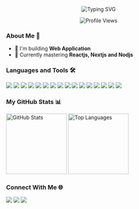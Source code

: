 <div align="center">
  <img src="https://readme-typing-svg.herokuapp.com?font=Fira+Code&weight=500&size=40&pause=1000&color=FFFFFF&center=true&vCenter=true&random=false&width=600&height=100&lines=Hi%2C+I'm+Mayur+Rana;I'm+Full-Stack+Developer;" alt="Typing SVG" />
</div>

<p align="center">
  <img src="https://komarev.com/ghpvc/?username=MRanaGitHub&label=Profile%20views&color=0e75b6&style=flat" alt="Profile Views" />
</p>

### About Me 🚀
- 🔭 I'm building **Web Application**
- 🌱 Currently mastering **Reactjs, Nextjs and Nodjs**
<!-- - 👨‍💻 All of my projects are available at [your portfolio link] -->
<!-- - 📝 I regularly write articles on [your blog link] -->

### Languages and Tools 🛠️
<p align="left">
  <img src="https://img.shields.io/badge/JavaScript-F7DF1E?style=for-the-badge&logo=javascript&logoColor=black" />
  <img src="https://img.shields.io/badge/TypeScript-3178C6?style=for-the-badge&logo=typescript&logoColor=white" />
  <img src="https://img.shields.io/badge/React-20232A?style=for-the-badge&logo=react&logoColor=61DAFB" />
  <img src="https://img.shields.io/badge/Node.js-339933?style=for-the-badge&logo=nodedotjs&logoColor=white" />
  <img src="https://img.shields.io/badge/Next.js-000000?style=for-the-badge&logo=next.js&logoColor=white" />
  <img src="https://img.shields.io/badge/Tailwind_CSS-38B2AC?style=for-the-badge&logo=tailwind-css&logoColor=white" />
  <img src="https://img.shields.io/badge/MUI-007FFF?style=for-the-badge&logo=mui&logoColor=white" />
  <img src="https://img.shields.io/badge/Bootstrap-7952B3?style=for-the-badge&logo=bootstrap&logoColor=white" />
  <img src="https://img.shields.io/badge/PostgreSQL-4169E1?style=for-the-badge&logo=postgresql&logoColor=white" />
  <img src="https://img.shields.io/badge/Git-F05032?style=for-the-badge&logo=git&logoColor=white" />
  <img src="https://img.shields.io/badge/NestJS-E0234E?style=for-the-badge&logo=nestjs&logoColor=white" />
  <img src="https://img.shields.io/badge/Supabase-3ECF8E?style=for-the-badge&logo=supabase&logoColor=white" />
  <img src="https://img.shields.io/badge/Redux-764ABC?style=for-the-badge&logo=redux&logoColor=white" />
  <img src="https://img.shields.io/badge/GraphQL-E10098?style=for-the-badge&logo=graphql&logoColor=white" />
  <img src="https://img.shields.io/badge/Stripe-008CDD?style=for-the-badge&logo=stripe&logoColor=white" />
  <img src="https://img.shields.io/badge/Socket.io-010101?style=for-the-badge&logo=socket.io&logoColor=white" />
  
  <!-- Add more badges from https://shields.io -->
</p>

### My GitHub Stats 📊
<div align="left">
  <img src="https://github-readme-stats.vercel.app/api?username=MRanaGitHub&show_icons=true&theme=radical" alt="GitHub Stats" height="165" />
  <img src="https://github-readme-stats.vercel.app/api/top-langs/?username=MRanaGitHub&layout=compact&theme=radical" alt="Top Languages" height="165" />
</div>



<!-- ### Recent Activity ⚡ -->
<!--START_SECTION:activity-->
<!-- 1. 🎉 Merged PR in thinkome-web(https://github.com/org/repo/pull/123)
2. 💪 Opened PR in [Repository Name](https://github.com/org/repo/pull/456)
3. 🗣 Commented on [Issue](https://github.com/org/repo/issues/789) -->
<!--END_SECTION:activity-->

<!--
### My Latest Blog Posts ✍️
<!-- BLOG-POST-LIST:START -->
<!-- - [Blog Post Title](https://yourblog.com/post1)
- [Blog Post Title](https://yourblog.com/post2)
- [Blog Post Title](https://yourblog.com/post3)
<!-- BLOG-POST-LIST:END -->

### Connect With Me 🌐
<p align="left">
  <a href="https://linkedin.com/in/mayur-rana/"><img src="https://img.shields.io/badge/-LinkedIn-0077B5?style=flat-square&logo=Linkedin&logoColor=white"/></a>
  <a href="https://x.com/Mayur52803517"><img src="https://img.shields.io/badge/-Twitter-1DA1F2?style=flat-square&logo=Twitter&logoColor=white"/></a>
  <a href="mailto:mayurrana25596@gmail.com"><img src="https://img.shields.io/badge/-Email-D14836?style=flat-square&logo=Gmail&logoColor=white"/></a>
</p>
